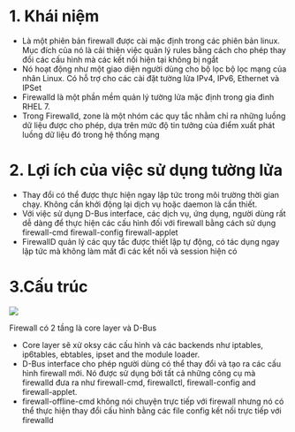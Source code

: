 # 1. Khái niệm
- Là một phiên bản firewall được cài mặc định trong các phiên bản linux. Mục đích của nó là cải thiện việc quản lý rules bằng cách cho phép thay đổi các cấu hình mà các kết nối hiện tại không bị ngắt 
- Nó hoạt động như một giao diện người dùng cho bộ lọc bộ lọc mạng của nhân Linux. Có hỗ trợ cho các cài đặt tường lửa IPv4, IPv6, Ethernet và IPSet
- Firewalld là một phần mềm quản lý tường lửa mặc định trong gia đình RHEL 7.
- Trong Firewalld, zone là một nhóm các quy tắc nhằm chỉ ra những luồng dữ liệu được cho phép, dựa trên mức độ tin tưởng của điểm xuất phát luồng dữ liệu đó trong hệ thống mạng
# 2. Lợi ích của việc sử dụng tường lửa
- Thay đổi có thể được thực hiện ngay lập tức trong môi trường thời gian chạy. Không cần khởi động lại dịch vụ hoặc daemon là cần thiết.
- Với việc sử dụng D-Bus interface, các dịch vụ, ứng dụng, người dùng rất dễ dàng để thực hiện các cấu hình đối với firewall bằng cách sử dụng firewall-cmd firewall-config firewall-applet
- FirewallD quản lý các quy tắc được thiết lập tự động, có tác dụng ngay lập tức mà không làm mất đi các kết nối và session hiện có
# 3.Cấu trúc 
![](/images/68747470733a2f2f692e696d6775722e636f6d2f43456b546158432e706e67.png)

Firewall có 2 tầng là core layer và D-Bus
- Core layer sẽ xử oksy các cấu hình và các backends như iptables, ip6tables, ebtables, ipset and the module loader.
- D-Bus interface cho phép người dùng có thể thay đổi và tạo ra các cấu hình firewall mới. Nó được sử dụng bởi tất cả những công cụ mà firewalld đưa ra như firewall-cmd, firewallctl, firewall-config and firewall-applet.
- firewall-offline-cmd không nói chuyện trực tiếp với firewall nhưng nó có thể thực hiện thay đổi cấu hình bằng các file config kết nối trực tiếp với firewalld
